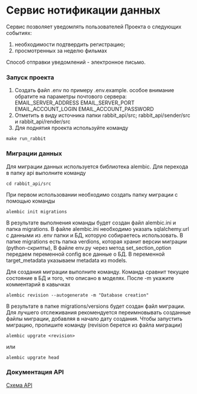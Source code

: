 # Сервис нотификации данных
Сервис позволяет уведомлять пользователей Проекта о следующих событиях:

1) необходимости подтвердить регистрацию;
2) просмотренных за неделю фильмах

Способ отправки уведомлений - электронное письмо.

### Запуск проекта
1. Создать файл .env по примеру .env.example.
особое внимание обратите на параметры почтового сервера: 
EMAIL_SERVER_ADDRESS EMAIL_SERVER_PORT EMAIL_ACCOUNT_LOGIN EMAIL_ACCOUNT_PASSWORD
2. Отметить в виду источника папки rabbit_api/src; rabbit_api/sender/src и rabbit_api/render/src
3. Для поднятия проекта используйте команду
```
make run_rabbit
```


### Миграции данных
Для миграции данных используется библиотека alembic.
Для перехода в папку api выполните команду
```
cd rabbit_api/src
```
При первом использовании необходимо создать папку миграции с помощью команды
```
alembic init migrations
```
В результате выполнения команды будет создан файл alembic.ini и папка migrations.
В файле alembic.ini необходимо указать sqlalchemy.url с данными из .env папки и БД, которую собираетесь использовать.
В папке migrations есть папка verdions, которая хранит версии миграции (python-скрипты),
В файле env.py через метод set_section_option передаем переменной config все данные о БД.
В переменной target_metadata указываем metadata из models.


Для создания миграции выполните команду. Команда сравнит текущее состояние в БД и того, что описано в моделях.
После -m укажите комментарий в кавычках
```
alembic revision --autogenerate -m "Database creation"
```
В результате в папке migrations/versions будет создан файл миграции.
Для лучшего отслеживания рекомендуется переимновывать созданные файлы миграции, добавляя в начало дату создания.
Чтобы запустить миграцию, пропишите команду (revision берется из файла миграции)
```
alembic upgrate <revision>
```
или
```
alembic upgrate head
```

### Документация API

[Схема API](http://localhost:8000/api/openapi)

